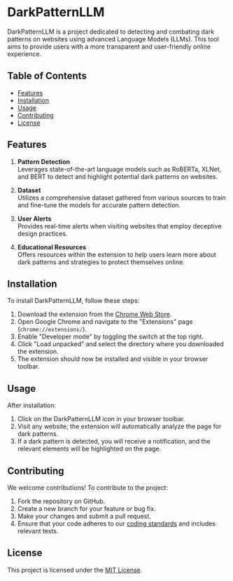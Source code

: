 # DarkPatternLLM

DarkPatternLLM is a project dedicated to detecting and combating dark patterns on websites using advanced Language Models (LLMs). This tool aims to provide users with a more transparent and user-friendly online experience.

## Table of Contents
- [Features](#features)
- [Installation](#installation)
- [Usage](#usage)
- [Contributing](#contributing)
- [License](#license)

## Features

1. **Pattern Detection**  
   Leverages state-of-the-art language models such as RoBERTa, XLNet, and BERT to detect and highlight potential dark patterns on websites.

2. **Dataset**  
   Utilizes a comprehensive dataset gathered from various sources to train and fine-tune the models for accurate pattern detection.

3. **User Alerts**  
   Provides real-time alerts when visiting websites that employ deceptive design practices.

4. **Educational Resources**  
   Offers resources within the extension to help users learn more about dark patterns and strategies to protect themselves online.

## Installation

To install DarkPatternLLM, follow these steps:

1. Download the extension from the [Chrome Web Store](#).
2. Open Google Chrome and navigate to the "Extensions" page (`chrome://extensions/`).
3. Enable "Developer mode" by toggling the switch at the top right.
4. Click "Load unpacked" and select the directory where you downloaded the extension.
5. The extension should now be installed and visible in your browser toolbar.

## Usage

After installation:

1. Click on the DarkPatternLLM icon in your browser toolbar.
2. Visit any website; the extension will automatically analyze the page for dark patterns.
3. If a dark pattern is detected, you will receive a notification, and the relevant elements will be highlighted on the page.

## Contributing

We welcome contributions! To contribute to the project:

1. Fork the repository on GitHub.
2. Create a new branch for your feature or bug fix.
3. Make your changes and submit a pull request.
4. Ensure that your code adheres to our [coding standards](#) and includes relevant tests.

## License

This project is licensed under the [MIT License](#).
